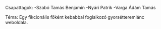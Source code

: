 Csapattagok:
    -Szabó Tamás Benjamin
    -Nyári Patrik
    -Varga Ádám Tamás

Téma:
    Egy fikcionális főként kebabbal foglalkozó gyorsétteremlánc weboldala.